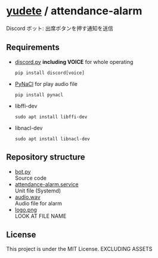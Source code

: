 # [yudete](https://github.com/yudete) / attendance-alarm
Discord ボット: 出席ボタンを押す通知を送信

## Requirements
* [discord.py](https://discordpy.readthedocs.io/ja/latest/) **including VOICE** for whole operating
    ```
    pip install discord[voice]
    ```
* [PyNaCl](https://pypi.org/project/PyNaCl/) for play audio file
    ```
    pip install pynacl
    ```
* libffi-dev
    ```
    sudo apt install libffi-dev
    ```
* libnacl-dev
    ```
    sudo apt install libnacl-dev
    ```

## Repository structure
* [bot.py](https://github.com/yudete/attendance-alarm/blob/main/bot.py)  
Source code
* [attendance-alarm.service](https://github.com/yudete/attendance-alarm/blob/main/attendance-alarm.service)  
Unit file (Systemd)
* [audio.wav](https://github.com/yudete/attendance-alarm/blob/main/audio.wav)  
Audio file for alarm
* [logo.png](https://github.com/yudete/attendance-alarm/blob/main/logo.png)  
LOOK AT FILE NAME

## License
This project is under the MIT License. EXCLUDING ASSETS